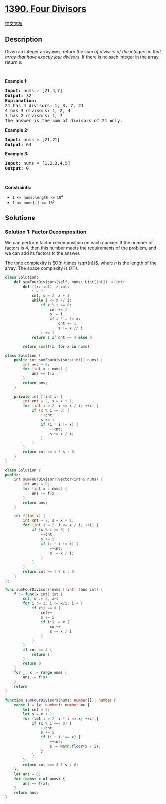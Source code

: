 # [1390. Four Divisors](https://leetcode.com/problems/four-divisors)

[中文文档](./solution/1300-1399/1390.Four%20Divisors/README.md)

<!-- tags:Array,Math -->

## Description

<p>Given an integer array <code>nums</code>, return <em>the sum of divisors of the integers in that array that have exactly four divisors</em>. If there is no such integer in the array, return <code>0</code>.</p>

<p>&nbsp;</p>
<p><strong class="example">Example 1:</strong></p>

<pre>
<strong>Input:</strong> nums = [21,4,7]
<strong>Output:</strong> 32
<strong>Explanation:</strong> 
21 has 4 divisors: 1, 3, 7, 21
4 has 3 divisors: 1, 2, 4
7 has 2 divisors: 1, 7
The answer is the sum of divisors of 21 only.
</pre>

<p><strong class="example">Example 2:</strong></p>

<pre>
<strong>Input:</strong> nums = [21,21]
<strong>Output:</strong> 64
</pre>

<p><strong class="example">Example 3:</strong></p>

<pre>
<strong>Input:</strong> nums = [1,2,3,4,5]
<strong>Output:</strong> 0
</pre>

<p>&nbsp;</p>
<p><strong>Constraints:</strong></p>

<ul>
	<li><code>1 &lt;= nums.length &lt;= 10<sup>4</sup></code></li>
	<li><code>1 &lt;= nums[i] &lt;= 10<sup>5</sup></code></li>
</ul>

## Solutions

### Solution 1: Factor Decomposition

We can perform factor decomposition on each number. If the number of factors is $4$, then this number meets the requirements of the problem, and we can add its factors to the answer.

The time complexity is $O(n \times \sqrt{n})$, where $n$ is the length of the array. The space complexity is $O(1)$.

<!-- tabs:start -->

```python
class Solution:
    def sumFourDivisors(self, nums: List[int]) -> int:
        def f(x: int) -> int:
            i = 2
            cnt, s = 2, x + 1
            while i <= x // i:
                if x % i == 0:
                    cnt += 1
                    s += i
                    if i * i != x:
                        cnt += 1
                        s += x // i
                i += 1
            return s if cnt == 4 else 0

        return sum(f(x) for x in nums)
```

```java
class Solution {
    public int sumFourDivisors(int[] nums) {
        int ans = 0;
        for (int x : nums) {
            ans += f(x);
        }
        return ans;
    }

    private int f(int x) {
        int cnt = 2, s = x + 1;
        for (int i = 2; i <= x / i; ++i) {
            if (x % i == 0) {
                ++cnt;
                s += i;
                if (i * i != x) {
                    ++cnt;
                    s += x / i;
                }
            }
        }
        return cnt == 4 ? s : 0;
    }
}
```

```cpp
class Solution {
public:
    int sumFourDivisors(vector<int>& nums) {
        int ans = 0;
        for (int x : nums) {
            ans += f(x);
        }
        return ans;
    }

    int f(int x) {
        int cnt = 2, s = x + 1;
        for (int i = 2; i <= x / i; ++i) {
            if (x % i == 0) {
                ++cnt;
                s += i;
                if (i * i != x) {
                    ++cnt;
                    s += x / i;
                }
            }
        }
        return cnt == 4 ? s : 0;
    }
};
```

```go
func sumFourDivisors(nums []int) (ans int) {
	f := func(x int) int {
		cnt, s := 2, x+1
		for i := 2; i <= x/i; i++ {
			if x%i == 0 {
				cnt++
				s += i
				if i*i != x {
					cnt++
					s += x / i
				}
			}
		}
		if cnt == 4 {
			return s
		}
		return 0
	}
	for _, x := range nums {
		ans += f(x)
	}
	return
}
```

```ts
function sumFourDivisors(nums: number[]): number {
    const f = (x: number): number => {
        let cnt = 2;
        let s = x + 1;
        for (let i = 2; i * i <= x; ++i) {
            if (x % i === 0) {
                ++cnt;
                s += i;
                if (i * i !== x) {
                    ++cnt;
                    s += Math.floor(x / i);
                }
            }
        }
        return cnt === 4 ? s : 0;
    };
    let ans = 0;
    for (const x of nums) {
        ans += f(x);
    }
    return ans;
}
```

<!-- tabs:end -->

<!-- end -->
